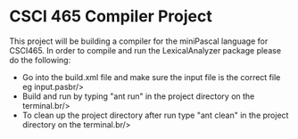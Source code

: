 <h1>CSCI 465 Compiler Project</h1>
This project will be building a compiler for the miniPascal language for CSCI465.
In order to compile and run the LexicalAnalyzer package please do the following:
  <ul>
  <li>Go into the build.xml file and make sure the input file is the correct file eg input.pasbr/><br/></li>
  <li>Build and run by typing "ant run" in the project directory on the terminal.br/><br/></li>
  <li>To clean up the project directory after run type "ant clean" in the project directory on the terminal.br/><br/></li>
  </ul>
